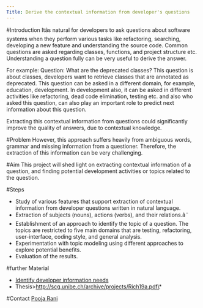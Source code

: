 ```yaml
---
Title: Derive the contextual information from developer's questions
---
```


#Introduction
Itâs natural for developers to ask questions about software systems when they perform various tasks like refactoring, searching, developing a new feature and understanding the source code.  Common questions are asked regarding classes, functions, and project structure etc. Understanding a question fully can be very useful to derive the answer.

For example:
Question: What are the deprecated classes?
This question is about classes, developers want to retrieve classes that are annotated as deprecated. This question can be asked in a different domain, for example, education, development. In development also, it can be asked in different activities like refactoring, dead code elimination, testing etc. and also who asked this question, can also play an important role to predict next information about this question.

Extracting  this contextual information from questions could significantly improve the quality of answers, due to contextual knowledge.

#Problem
However, this approach suffers heavily from ambiguous words, grammar and missing information from a questioner. Therefore, the extraction of this information can be very challenging.

#Aim
This project will shed light on extracting contextual information of a question, and finding potential development activities or topics related to the question.

#Steps

-  Study of various features that support extraction of contextual information from developer questions written in natural language.
-  Extraction of subjects (nouns), actions (verbs), and their relations.â¨
-  Establishment of an approach to identify the topic of a question. The topics are restricted to five main domains that are testing, refactoring, user-interface, coding style, and general analysis.
-  Experimentation with topic modeling using different approaches to explore potential benefits.
-  Evaluation of the results.

#further Material

-  [Identify developer information needs](http://scg.unibe.ch/download/softwarecomposition/2019-02-12-Richner-DeveloperNeeds.pdf)
-  Thesis>http://scg.unibe.ch/archive/projects/Rich19a.pdf\*

#Contact
[Pooja Rani](%base_url%/staff/Pooja-Rani)
